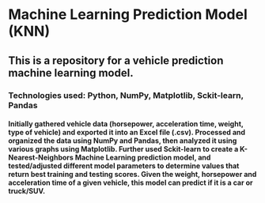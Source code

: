 # Machine Learning Prediction Model (KNN)
## This is a repository for a vehicle prediction machine learning model.
### Technologies used: Python, NumPy, Matplotlib, Sckit-learn, Pandas
#### Initially gathered vehicle data (horsepower, acceleration time, weight, type of vehicle) and exported it into an Excel file (.csv). Processed and organized the data using NumPy and Pandas, then analyzed it using various graphs using Matplotlib. Further used Sckit-learn to create a K-Nearest-Neighbors Machine Learning prediction model, and tested/adjusted different model parameters to determine values that return best training and testing scores. Given the weight, horsepower and acceleration time of a given vehicle, this model can predict if it is a car or truck/SUV.
